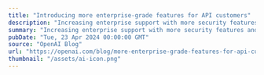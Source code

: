 ```yaml
---
title: "Introducing more enterprise-grade features for API customers"
description: "Increasing enterprise support with more security features and controls, updates to our Assistants API, and tools to better manage costs."
summary: "Increasing enterprise support with more security features and controls, updates to our Assistants API, and tools to better manage costs."
pubDate: "Tue, 23 Apr 2024 00:00:00 GMT"
source: "OpenAI Blog"
url: "https://openai.com/blog/more-enterprise-grade-features-for-api-customers"
thumbnail: "/assets/ai-icon.png"
---
```


